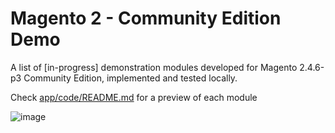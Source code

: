 # Magento 2 - Community Edition Demo

A list of [in-progress] demonstration modules developed for Magento 2.4.6-p3 Community Edition, implemented and tested locally.

Check <a href="https://github.com/lastralab/demo/blob/main/app/code/README.md">app/code/README.md</a> for a preview of each module

![image](https://github.com/lastralab/demo/assets/22894897/176054ca-3f4c-4f9b-a468-6bd806388133)



